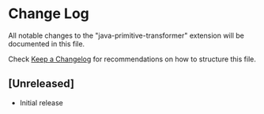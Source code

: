 # Change Log

All notable changes to the "java-primitive-transformer" extension will be documented in this file.

Check [Keep a Changelog](http://keepachangelog.com/) for recommendations on how to structure this file.

## [Unreleased]

- Initial release
